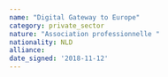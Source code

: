 ```yaml
---
name: "Digital Gateway to Europe"
category: private_sector
nature: "Association professionnelle "
nationality: NLD
alliance: 
date_signed: '2018-11-12'
---
```

    